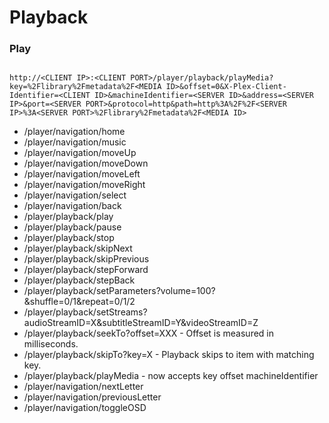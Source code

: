 # Playback #

### Play ###
```

http://<CLIENT IP>:<CLIENT PORT>/player/playback/playMedia?key=%2Flibrary%2Fmetadata%2F<MEDIA ID>&offset=0&X-Plex-Client-Identifier=<CLIENT ID>&machineIdentifier=<SERVER ID>&address=<SERVER IP>&port=<SERVER PORT>&protocol=http&path=http%3A%2F%2F<SERVER IP>%3A<SERVER PORT>%2Flibrary%2Fmetadata%2F<MEDIA ID>

```

  * /player/navigation/home
  * /player/navigation/music
  * /player/navigation/moveUp
  * /player/navigation/moveDown
  * /player/navigation/moveLeft
  * /player/navigation/moveRight
  * /player/navigation/select
  * /player/navigation/back
  * /player/playback/play
  * /player/playback/pause
  * /player/playback/stop
  * /player/playback/skipNext
  * /player/playback/skipPrevious
  * /player/playback/stepForward
  * /player/playback/stepBack
  * /player/playback/setParameters?volume=100?&shuffle=0/1&repeat=0/1/2
  * /player/playback/setStreams?audioStreamID=X&subtitleStreamID=Y&videoStreamID=Z
  * /player/playback/seekTo?offset=XXX - Offset is measured in milliseconds.
  * /player/playback/skipTo?key=X - Playback skips to item with matching key.
  * /player/playback/playMedia - now accepts key offset machineIdentifier
  * /player/navigation/nextLetter
  * /player/navigation/previousLetter
  * /player/navigation/toggleOSD